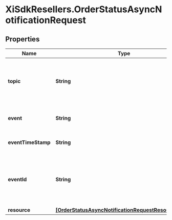 # XiSdkResellers.OrderStatusAsyncNotificationRequest

## Properties

Name | Type | Description | Notes
------------ | ------------- | ------------- | -------------
**topic** | **String** | Field for identifying whether it is a reseller or vendor event. For eg, resellers/orders | [optional] 
**event** | **String** | The event sent in the request. For eg, im::create. | [optional] 
**eventTimeStamp** | **String** | The timestamp at which the event was sent. | [optional] 
**eventId** | **String** | A unique id used as identifier for the sepcific event and used for generating the x-hub signature. | [optional] 
**resource** | [**[OrderStatusAsyncNotificationRequestResourceInner]**](OrderStatusAsyncNotificationRequestResourceInner.md) |  | [optional] 


